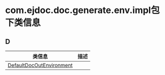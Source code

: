 
# com.ejdoc.doc.generate.env.impl包下类信息




## D  
|   类信息  |    描述   |  
| ---- | ---- |  
|[DefaultDocOutEnvironment](jdocGenerate/com/ejdoc/doc/generate/env/impl/DefaultDocOutEnvironment.md)||


